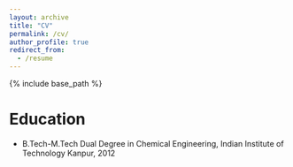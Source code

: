 ```yaml
---
layout: archive
title: "CV"
permalink: /cv/
author_profile: true
redirect_from:
  - /resume
---
```


{% include base_path %}

Education
======
* B.Tech-M.Tech Dual Degree in Chemical Engineering, Indian Institute of Technology Kanpur, 2012


